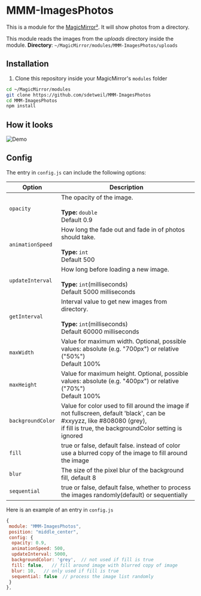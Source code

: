 # MMM-ImagesPhotos

This is a module for the [MagicMirror²](https://github.com/MichMich/MagicMirror). It will show photos from a directory.

This module reads the images from the _uploads_ directory inside the module.
**Directory**: `~/MagicMirror/modules/MMM-ImagesPhotos/uploads`

## Installation

1. Clone this repository inside your MagicMirror's `modules` folder

```bash
cd ~/MagicMirror/modules
git clone https://github.com/sdetweil/MMM-ImagesPhotos
cd MMM-ImagesPhotos
npm install
```

## How it looks

![Demo](.github/animate.gif)

## Config

The entry in `config.js` can include the following options:

<!-- prettier-ignore-start -->
| Option             | Description
|--------------------|-----------
| `opacity`          | The opacity of the image.<br><br>**Type:** `double`<br>Default 0.9
| `animationSpeed`   | How long the fade out and fade in of photos should take.<br><br>**Type:** `int`<br>Default 500
| `updateInterval`   | How long before loading a new image.<br><br>**Type:** `int`(milliseconds) <br>Default 5000 milliseconds
| `getInterval`      | Interval value to get new images from directory.<br><br>**Type:** `int`(milliseconds) <br>Default 60000 milliseconds
| `maxWidth`         | Value for maximum width. Optional, possible values: absolute (e.g. "700px") or relative ("50%") <br> Default 100%
| `maxHeight`        | Value for maximum height. Optional, possible values: absolute (e.g. "400px") or relative ("70%") <br> Default 100%
| `backgroundColor`  | Value for color used to fill around the image if not fullscreen, default 'black', can be #xxyyzz, like #808080 (grey),<br> if fill is true, the backgroundColor setting is ignored
| `fill`             | true or false, default false. instead of color use a blurred copy of the image to fill around the image
| `blur`             | The size of the pixel blur of the background fill, default 8
| `sequential`       | true or false, default false, whether to process the images randomly(default) or sequentially
<!-- prettier-ignore-end -->

Here is an example of an entry in `config.js`

```js
{
 module: "MMM-ImagesPhotos",
 position: "middle_center",
 config: {
  opacity: 0.9,
  animationSpeed: 500,
  updateInterval: 5000,
  backgroundColor: 'grey',  // not used if fill is true
  fill: false,   // fill around image with blurred copy of image
  blur: 10,   // only used if fill is true
  sequential: false  // process the image list randomly
 }
},
```
